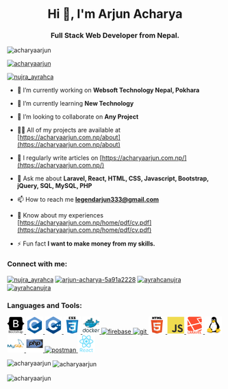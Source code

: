 <h1 align="center">Hi 👋, I'm Arjun Acharya</h1>
<h3 align="center">Full Stack Web Developer from Nepal.</h3>

<p align="left"> <img src="https://komarev.com/ghpvc/?username=acharyaarjun&label=Profile%20views&color=0e75b6&style=flat" alt="acharyaarjun" /> </p>

<p align="left"> <a href="https://github.com/ryo-ma/github-profile-trophy"><img src="https://github-profile-trophy.vercel.app/?username=acharyaarjun" alt="acharyaarjun" /></a> </p>

<p align="left"> <a href="https://twitter.com/nujra_ayrahca" target="blank"><img src="https://img.shields.io/twitter/follow/nujra_ayrahca?logo=twitter&style=for-the-badge" alt="nujra_ayrahca" /></a> </p>

- 🔭 I’m currently working on **Websoft Technology Nepal, Pokhara**

- 🌱 I’m currently learning **New Technology**

- 👯 I’m looking to collaborate on **Any Project**

- 👨‍💻 All of my projects are available at [https://acharyaarjun.com.np/about](https://acharyaarjun.com.np/about)

- 📝 I regularly write articles on [https://acharyaarjun.com.np/](https://acharyaarjun.com.np/)

- 💬 Ask me about **Laravel, React, HTML, CSS, Javascript, Bootstrap, jQuery, SQL, MySQL, PHP**

- 📫 How to reach me **legendarjun333@gmail.com**

- 📄 Know about my experiences [https://acharyaarjun.com.np/home/pdf/cv.pdf](https://acharyaarjun.com.np/home/pdf/cv.pdf)

- ⚡ Fun fact **I want to make money from my skills.**

<h3 align="left">Connect with me:</h3>
<p align="left">
<a href="https://twitter.com/nujra_ayrahca" target="blank"><img align="center" src="https://raw.githubusercontent.com/rahuldkjain/github-profile-readme-generator/master/src/images/icons/Social/twitter.svg" alt="nujra_ayrahca" height="30" width="40" /></a>
<a href="https://linkedin.com/in/arjun-acharya-5a91a2228" target="blank"><img align="center" src="https://raw.githubusercontent.com/rahuldkjain/github-profile-readme-generator/master/src/images/icons/Social/linked-in-alt.svg" alt="arjun-acharya-5a91a2228" height="30" width="40" /></a>
<a href="https://fb.com/ayrahcanujra" target="blank"><img align="center" src="https://raw.githubusercontent.com/rahuldkjain/github-profile-readme-generator/master/src/images/icons/Social/facebook.svg" alt="ayrahcanujra" height="30" width="40" /></a>
<a href="https://instagram.com/ayrahcanujra" target="blank"><img align="center" src="https://raw.githubusercontent.com/rahuldkjain/github-profile-readme-generator/master/src/images/icons/Social/instagram.svg" alt="ayrahcanujra" height="30" width="40" /></a>
</p>

<h3 align="left">Languages and Tools:</h3>
<p align="left"> <a href="https://getbootstrap.com" target="_blank" rel="noreferrer"> <img src="https://raw.githubusercontent.com/devicons/devicon/master/icons/bootstrap/bootstrap-plain-wordmark.svg" alt="bootstrap" width="40" height="40"/> </a> <a href="https://www.cprogramming.com/" target="_blank" rel="noreferrer"> <img src="https://raw.githubusercontent.com/devicons/devicon/master/icons/c/c-original.svg" alt="c" width="40" height="40"/> </a> <a href="https://www.w3schools.com/cpp/" target="_blank" rel="noreferrer"> <img src="https://raw.githubusercontent.com/devicons/devicon/master/icons/cplusplus/cplusplus-original.svg" alt="cplusplus" width="40" height="40"/> </a> <a href="https://www.w3schools.com/css/" target="_blank" rel="noreferrer"> <img src="https://raw.githubusercontent.com/devicons/devicon/master/icons/css3/css3-original-wordmark.svg" alt="css3" width="40" height="40"/> </a> <a href="https://www.docker.com/" target="_blank" rel="noreferrer"> <img src="https://raw.githubusercontent.com/devicons/devicon/master/icons/docker/docker-original-wordmark.svg" alt="docker" width="40" height="40"/> </a> <a href="https://firebase.google.com/" target="_blank" rel="noreferrer"> <img src="https://www.vectorlogo.zone/logos/firebase/firebase-icon.svg" alt="firebase" width="40" height="40"/> </a> <a href="https://git-scm.com/" target="_blank" rel="noreferrer"> <img src="https://www.vectorlogo.zone/logos/git-scm/git-scm-icon.svg" alt="git" width="40" height="40"/> </a> <a href="https://www.w3.org/html/" target="_blank" rel="noreferrer"> <img src="https://raw.githubusercontent.com/devicons/devicon/master/icons/html5/html5-original-wordmark.svg" alt="html5" width="40" height="40"/> </a> <a href="https://developer.mozilla.org/en-US/docs/Web/JavaScript" target="_blank" rel="noreferrer"> <img src="https://raw.githubusercontent.com/devicons/devicon/master/icons/javascript/javascript-original.svg" alt="javascript" width="40" height="40"/> </a> <a href="https://laravel.com/" target="_blank" rel="noreferrer"> <img src="https://raw.githubusercontent.com/devicons/devicon/master/icons/laravel/laravel-plain-wordmark.svg" alt="laravel" width="40" height="40"/> </a> <a href="https://www.linux.org/" target="_blank" rel="noreferrer"> <img src="https://raw.githubusercontent.com/devicons/devicon/master/icons/linux/linux-original.svg" alt="linux" width="40" height="40"/> </a> <a href="https://www.mysql.com/" target="_blank" rel="noreferrer"> <img src="https://raw.githubusercontent.com/devicons/devicon/master/icons/mysql/mysql-original-wordmark.svg" alt="mysql" width="40" height="40"/> </a> <a href="https://www.php.net" target="_blank" rel="noreferrer"> <img src="https://raw.githubusercontent.com/devicons/devicon/master/icons/php/php-original.svg" alt="php" width="40" height="40"/> </a> <a href="https://postman.com" target="_blank" rel="noreferrer"> <img src="https://www.vectorlogo.zone/logos/getpostman/getpostman-icon.svg" alt="postman" width="40" height="40"/> </a> <a href="https://reactjs.org/" target="_blank" rel="noreferrer"> <img src="https://raw.githubusercontent.com/devicons/devicon/master/icons/react/react-original-wordmark.svg" alt="react" width="40" height="40"/> </a> </p>

<p><img align="left" src="https://github-readme-stats.vercel.app/api/top-langs?username=acharyaarjun&show_icons=true&locale=en&layout=compact" alt="acharyaarjun" /></p>

<p>&nbsp;<img align="center" src="https://github-readme-stats.vercel.app/api?username=acharyaarjun&show_icons=true&locale=en" alt="acharyaarjun" /></p>

<p><img align="center" src="https://github-readme-streak-stats.herokuapp.com/?user=acharyaarjun&" alt="acharyaarjun" /></p>
